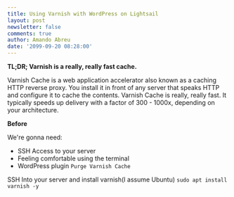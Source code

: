 ```yaml
---
title: Using Varnish with WordPress on Lightsail
layout: post
newsletter: false
comments: true
author: Amando Abreu
date: '2099-09-20 08:28:00'
---
```

**TL;DR; Varnish is a really, really fast cache.**

Varnish Cache is a web application accelerator also known as a caching HTTP reverse proxy. You install it in front of any server that speaks HTTP and configure it to cache the contents. Varnish Cache is really, really fast. It typically speeds up delivery with a factor of 300 - 1000x, depending on your architecture.

**Before**

We're gonna need:

* SSH Access to your server
* Feeling comfortable using the terminal
* WordPress plugin `Purge Varnish Cache`

SSH Into your server and install varnish(I assume Ubuntu) ```sudo apt install varnish -y```

